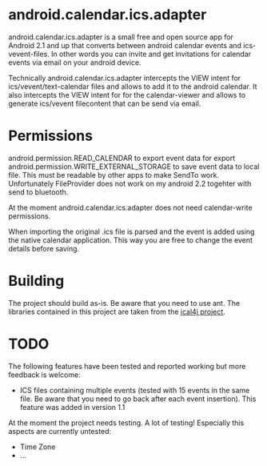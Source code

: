 android.calendar.ics.adapter
=========

android.calendar.ics.adapter is a small free and open source app for Android 2.1 and up
that converts between android calendar events and ics-vevent-files.
In other words you can invite and get invitations for calendar events via email 
on your android device. 

Technically android.calendar.ics.adapter intercepts the VIEW intent for 
ics/vevent/text-calendar files and allows to add it to the android calendar.
It also  intercepts the VIEW intent for 
for the calendar-viewer and allows to generate ics/vevent filecontent that 
can be send via email.

Permissions
===========
android.permission.READ_CALENDAR 
	to export event data for export
android.permission.WRITE_EXTERNAL_STORAGE 
	to save event data to local file. This
	must be readable by other apps to make SendTo work. Unfortunately FileProvider 
	does not work on my android 2.2 togehter with send to bluetooth.
	
At the moment android.calendar.ics.adapter does not need calendar-write permissions.

When importing the original .ics file is 
parsed and the event is added using the native calendar application. 
This way you are free to change 
the event details before saving.
 
Building
========

The project should build as-is. Be aware that you need to use ant. The libraries contained 
in this project are taken from the [ical4j project](http://ical4j.sf.net/).


TODO
====

The following features have been tested and reported working but more feedback is welcome:
* ICS files containing multiple events (tested with 15 events in the same file. Be aware that you need to go back after each event insertion). This feature was added in version 1.1

At the moment the project needs testing. A lot of testing! Especially this aspects are currently untested:
* Time Zone
* ...
